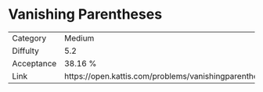 # Vanishing Parentheses

<table>
    <tr>
        <td>Category</td>
        <td>Medium</td>
    </tr>
    <tr>
        <td>Diffulty</td>
        <td>5.2</td>
    </tr>
    <tr>
        <td>Acceptance</td>
        <td>38.16 %</td>
    </tr>
    <tr>
        <td>Link</td>
        <td>https://open.kattis.com/problems/vanishingparentheses</td>
    </tr>
</table>